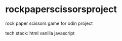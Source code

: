 # rockpaperscissorsproject

rock paper scissors game for odin project

tech stack:
html
vanilla javascript
